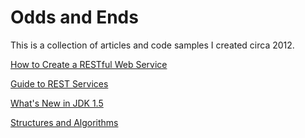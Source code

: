 # Odds and Ends

This is a collection of articles and code samples I created circa 2012.

[How to Create a RESTful Web Service](https://htmlpreview.github.io/?https://github.com/drcallaway/odds-and-ends/blob/main/how-to-create-rest-service.html)

[Guide to REST Services](https://htmlpreview.github.io/?https://github.com/drcallaway/odds-and-ends/blob/main/guide-to-rest-services.html)

[What's New in JDK 1.5](https://github.com/drcallaway/odds-and-ends/blob/main/WhatsNewinJDK5.ppt)

[Structures and Algorithms](structures-algorithms.md)

